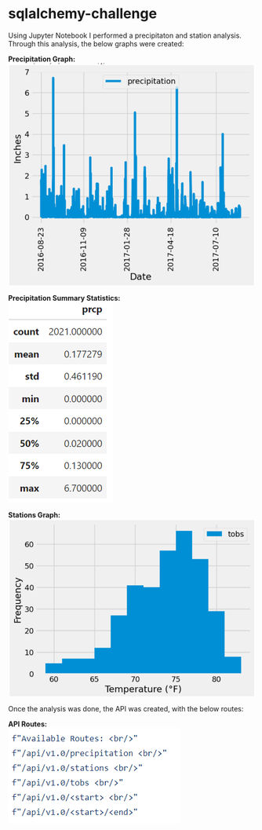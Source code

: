 # sqlalchemy-challenge

Using Jupyter Notebook I performed a precipitaton and station analysis. Through this analysis, the below graphs were created:

**Precipitation Graph:**  
![precipitation](https://github.com/mgtaylor119/sqlalchemy-challenge/blob/main/SurfsUp/Images/precipitation_graph.png?raw=true)

**Precipitation Summary Statistics:**  
![summary stats](https://github.com/mgtaylor119/sqlalchemy-challenge/blob/main/SurfsUp/Images/precipitation_summary.png?raw=true)

**Stations Graph:**  
![stations](https://github.com/mgtaylor119/sqlalchemy-challenge/blob/main/SurfsUp/Images/tobs_graph.png?raw=true)

Once the analysis was done, the API was created, with the below routes: 

**API Routes:**  
![precipitation](https://github.com/mgtaylor119/sqlalchemy-challenge/blob/main/SurfsUp/Images/api_routes.png?raw=true)
